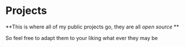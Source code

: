 # Projects
**This is where all of my public projects go, they are all *open source* **

So feel free to adapt them to your liking what ever they may be
